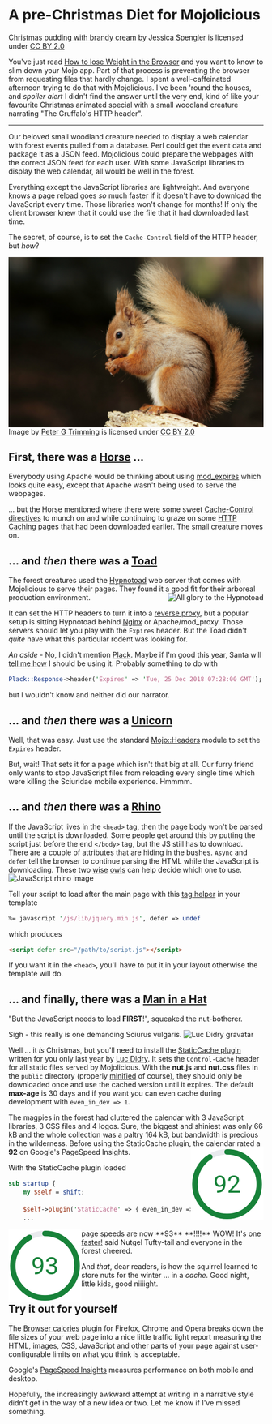 # A pre-Christmas Diet for Mojolicious

<a href="https://www.flickr.com/photos/wordridden/5799690654">Christmas pudding with brandy cream</a>
by <a href="https://www.flickr.com/people/wordridden/">Jessica Spengler</a>
is licensed under <a href="https://creativecommons.org/licenses/by/2.0"> CC BY 2.0 </a>

You've just read
[How to lose Weight in the Browser](https://browserdiet.com)
and you want to know to slim down your Mojo app.
Part of that process is preventing the browser from requesting files
that hardly change.
I spent a well-caffeinated afternoon trying to do that with
Mojolicious.
I've been 'round the houses, and _spoiler alert_ I didn't find 
the answer until the very end, kind of like your favourite Christmas
animated special with a small woodland creature narrating
"The Gruffalo's HTTP header".

---

Our beloved small woodland creature needed to display a web calendar
with forest events pulled from a database.
Perl could get the event data and package it as a JSON feed.
Mojolicious could prepare the webpages with the correct JSON feed for each user.
With some JavaScript libraries to display the web calendar,
all would be well in the forest.

Everything except the JavaScript libraries are lightweight.
And everyone knows a page reload goes _so_ much faster if it doesn't have to download the
JavaScript every time.  Those libraries won't change for months!
If only the client browser knew that it could use the file that it had downloaded
last time.

The secret, of course, is to set the `Cache-Control` field of the HTTP header, but _how_?

<a href="https://www.flickr.com/photos/55426027@N03/16915881989"><img style="float: right;" src="squirrel.jpg"></a>
Image by <a href="https://www.flickr.com/photos/55426027@N03">Peter G Trimming</a>
is licensed under <a href="https://creativecommons.org/licenses/by/2.0"> CC BY 2.0 </a>

## First, there was a [Horse](https://httpd.apache.org/) ...

Everybody using Apache would be thinking about using
[mod_expires](https://httpd.apache.org/docs/2.4/mod/mod_expires.html)
which looks quite easy, except that Apache wasn't being used to serve the webpages.

... but the Horse mentioned where there were some sweet
[Cache-Control directives](https://developer.mozilla.org/en-US/docs/Web/HTTP/Headers/Cache-Control)
to munch on and while continuing to graze on some
[HTTP Caching](https://developers.google.com/web/fundamentals/performance/optimizing-content-efficiency/http-caching)
pages that had been downloaded earlier.  The small creature moves on.

## ... and _then_ there was a [Toad](https://perlmaven.com/deploying-a-mojolicious-application)

The forest creatures used the
[Hypnotoad](https://github.com/mojolicious/mojo/wiki/Hypnotoad-prefork-web-server)
web server that comes with Mojolicious to serve their pages.
They found it a good fit for their arboreal production environment.
<img style="float: right;vertical-align: top;" src="Hypnotoad.gif" title="All glory to the Hypnotoad">

It can set the HTTP headers to turn it into a
[reverse proxy](https://mojolicious.org/perldoc/Mojolicious/Guides/Cookbook#Hypnotoad),
but a popular setup is sitting Hypnotoad behind 
[Nginx](https://www.mind-it.info/2014/09/27/running-hypnotoad-behind-nginx/)
or Apache/mod_proxy.
Those servers should let you play with the ```Expires``` header.
But the Toad didn't _quite_ have what this particular rodent was looking for.

_An aside_ - No, I didn't mention
[Plack](https://metacpan.org/pod/Plack).
Maybe if I'm good this year, Santa will
[tell me how](http://blogs.perl.org/users/aristotle/2018/11/modern-perl-cgi.html)
I should be using it.  Probably something to do with
```perl
Plack::Response->header('Expires' => 'Tue, 25 Dec 2018 07:28:00 GMT');
```
but I wouldn't know and neither did our narrator.

## ... and _then_ there was a [Unicorn](https://mojolicious.org)

Well, that was easy.  Just use the standard
[Mojo::Headers](https://mojolicious.org/perldoc/Mojo/Headers#expires)
module to set the ```Expires``` header.

But, wait!  That sets it for a page which isn't that big at all.
Our furry friend only wants to stop JavaScript files from reloading every single time
which were killing the Sciuridae mobile experience.  Hmmmm.

## ...  and _then_ there was a [Rhino](http://shop.oreilly.com/product/9780596805531.do)

If the JavaScript lives in the `<head>` tag, then the page body won't be parsed
until the script is downloaded.  Some people get around this by putting the script just
before the end `</body>` tag, but the JS still has to download.
There are a couple of attributes that are hiding in the bushes.
`Async` and `defer` tell the browser to continue parsing the HTML while the
JavaScript is downloading.  These two
[wise](https://flaviocopes.com/javascript-async-defer/)
[owls](https://bitsofco.de/async-vs-defer/)
can help decide which one to use.
![JavaScript rhino image](https://camo.githubusercontent.com/0cb38fe074c27bbdab81e86e9c6deecab8b32152/68747470733a2f2f646576656c6f7065722e6d6f7a696c6c612e6f72672f406170692f64656b692f66696c65732f3833322f3d5268696e6f2e6a7067 "Mozilla's Rhino project")

Tell your script to load after the main page
with this
[tag helper](https://mojolicious.org/perldoc/Mojolicious/Plugin/TagHelpers#javascript)
in your template
```perl
%= javascript '/js/lib/jquery.min.js', defer => undef 
```
which produces
```html
<script defer src="/path/to/script.js"></script>
```
If you want it in the `<head>`, you'll have to put it in your layout
otherwise the template will do.

## ... and finally, there was a [Man in a Hat](https://metacpan.org/author/LDIDRY)

"But the JavaScript needs to load **FIRST**!", squeaked the nut-botherer.

Sigh - this really is one demanding Sciurus vulgaris.
![Luc Didry gravatar](https://www.gravatar.com/avatar/32f1d8dfde253b32b55422094b575d34?s=130&d=identicon "Luc Didry")

Well ... it _is_ Christmas, but you'll need to install the
[StaticCache plugin](https://metacpan.org/pod/Mojolicious::Plugin::StaticCache)
written for you only last year by
[Luc Didry](https://fiat-tux.fr/).
It sets the ```Control-Cache``` header for all static files served by Mojolicious.
With the **nut.js** and **nut.css** files in the ```public``` directory
(properly [minified](https://www.minifier.org/) of course),
they should only be downloaded once and use the cached version until it expires.
The default **max-age** is 30 days and 
if you want you can even cache during development with ```even_in_dev => 1```.

The magpies in the forest had cluttered the calendar with 3 JavaScript libraries,
3 CSS files and 4 logos.  Sure, the biggest and shiniest was only 66 kB
and the whole collection was a paltry 164 kB, but bandwidth is precious in the wilderness.
Before using the StaticCache plugin, the calendar rated a
**92** on Google's PageSpeed Insights.
<img style="float: right;vertical-align: top;" src="speedtest_before_StaticCache.png">

With the StaticCache plugin loaded
```perl
sub startup {
    my $self = shift;

    $self->plugin('StaticCache' => { even_in_dev => 1 });
    ...
```
<img style="float: left;vertical-align: top;" src="speedtest_with_StaticCache.png">
page speeds are now **93** **!!!!**
WOW!  It's <a href="https://xkcd.com/670">one faster!</a> said Nutgel Tufty-tail 
and everyone in the forest cheered.

And _that_, dear readers, is how the squirrel learned to store nuts for the winter
... in a _cache_.  Good night, little kids, good niiiight.

## Try it out for yourself

The [Browser calories](https://github.com/zenorocha/browser-calories)
plugin for Firefox, Chrome and Opera breaks down the file sizes of your web page
into a nice little traffic light report measuring the HTML, images, CSS, JavaScript
and other parts of your page against
user-configurable limits on what you think is acceptable.

Google's [PageSpeed Insights](https://developers.google.com/speed/pagespeed/insights)
measures performance on both mobile and desktop.

Hopefully, the increasingly awkward attempt at writing in a narrative style
didn't get in the way of a new idea or two.  Let me know if I've missed something.
